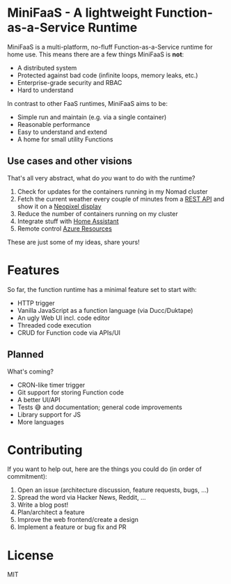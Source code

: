 # MiniFaaS - A lightweight Function-as-a-Service Runtime

MiniFaaS is a multi-platform, no-fluff Function-as-a-Service runtime for home use. This means there are a few things MiniFaaS is **not**:

- A distributed system
- Protected against bad code (infinite loops, memory leaks, etc.)
- Enterprise-grade security and RBAC
- Hard to understand

In contrast to other FaaS runtimes, MiniFaaS aims to be:

- Simple run and maintain (e.g. via a single container)
- Reasonable performance
- Easy to understand and extend
- A home for small utility Functions

## Use cases and other visions

That's all very abstract, what do _you_ want to do with the runtime?

1. Check for updates for the containers running in my Nomad cluster
1. Fetch the current weather every couple of minutes from a [REST API](https://openweathermap.org) and show it on a [Neopixel display](https://blog.x5ff.xyz/blog/neosegment-pi-api/)
1. Reduce the number of containers running on my cluster
1. Integrate stuff with [Home Assistant](https://www.home-assistant.io)
1. Remote control [Azure Resources](https://blog.x5ff.xyz/blog/manage-container-instances-aci-functions/)

These are just some of my ideas, share yours!

# Features

So far, the function runtime has a minimal feature set to start with:

- HTTP trigger
- Vanilla JavaScript as a function language (via Ducc/Duktape)
- An ugly Web UI incl. code editor
- Threaded code execution
- CRUD for Function code via APIs/UI

## Planned

What's coming?

- CRON-like timer trigger
- Git support for storing Function code
- A better UI/API
- Tests 😅 and documentation; general code improvements
- Library support for JS
- More languages

# Contributing

If you want to help out, here are the things you could do (in order of commitment):

1. Open an issue (architecture discussion, feature requests, bugs, ...)
1. Spread the word via Hacker News, Reddit, ...
1. Write a blog post!
1. Plan/architect a feature
1. Improve the web frontend/create a design
1. Implement a feature or bug fix and PR


# License 

MIT